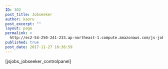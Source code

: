 ```yaml
---
ID: 302
post_title: Jobseeker
author: kaoru
post_excerpt: ""
layout: page
permalink: >
  http://ec2-54-250-241-233.ap-northeast-1.compute.amazonaws.com/js-jobs-jobseeker-controlpanel/
published: true
post_date: 2017-11-27 16:36:59
---
```

[jsjobs_jobseeker_controlpanel]